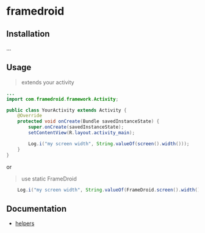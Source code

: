 # framedroid

## Installation
...

## Usage

> extends your activity

```java
...
import com.framedroid.framework.Activity;

public class YourActivity extends Activity {
    @Override
    protected void onCreate(Bundle savedInstanceState) {
        super.onCreate(savedInstanceState);
        setContentView(R.layout.activity_main);

        Log.i("my screen width", String.valueOf(screen().width()));
    }
}
```

or

> use static FrameDroid

```java
    Log.i("my screen width", String.valueOf(FrameDroid.screen().width()));
```


## Documentation
* [helpers](./docs/HELPERS.md)